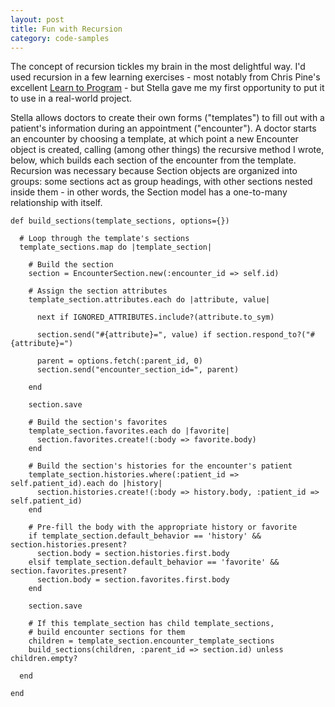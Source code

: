 ```yaml
---
layout: post
title: Fun with Recursion
category: code-samples
---
```


The concept of recursion tickles my brain in the most delightful way. I'd used recursion in a few learning exercises - most notably from Chris Pine's excellent [Learn to Program](http://pine.fm/LearnToProgram/) - but Stella gave me my first opportunity to put it to use in a real-world project.

Stella allows doctors to create their own forms ("templates") to fill out with a patient's information during an appointment ("encounter"). A doctor starts an encounter by choosing a template, at which point a new Encounter object is created, calling (among other things) the recursive method I wrote, below, which builds each section of the encounter from the template. Recursion was necessary because Section objects are organized into groups: some sections act as group headings, with other sections nested inside them - in other words, the Section model has a one-to-many relationship with itself.

    def build_sections(template_sections, options={})

      # Loop through the template's sections
      template_sections.map do |template_section|

        # Build the section
        section = EncounterSection.new(:encounter_id => self.id)

        # Assign the section attributes
        template_section.attributes.each do |attribute, value|

          next if IGNORED_ATTRIBUTES.include?(attribute.to_sym)

          section.send("#{attribute}=", value) if section.respond_to?("#{attribute}=")

          parent = options.fetch(:parent_id, 0)
          section.send("encounter_section_id=", parent)

        end

        section.save

        # Build the section's favorites
        template_section.favorites.each do |favorite|
          section.favorites.create!(:body => favorite.body)
        end

        # Build the section's histories for the encounter's patient
        template_section.histories.where(:patient_id => self.patient_id).each do |history|
          section.histories.create!(:body => history.body, :patient_id => self.patient_id)
        end

        # Pre-fill the body with the appropriate history or favorite
        if template_section.default_behavior == 'history' && section.histories.present?
          section.body = section.histories.first.body
        elsif template_section.default_behavior == 'favorite' && section.favorites.present?
          section.body = section.favorites.first.body
        end

        section.save

        # If this template_section has child template_sections,
        # build encounter sections for them
        children = template_section.encounter_template_sections
        build_sections(children, :parent_id => section.id) unless children.empty?

      end

    end
